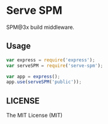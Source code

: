 # Serve SPM

SPM@3x build middleware.

## Usage

```javascript
var express = require('express');
var serveSPM = require('serve-spm');

var app = express();
app.use(serveSPM('public'));
```

## LICENSE

The MIT License (MIT)
